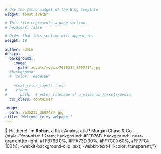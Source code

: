 ```yaml
---
# Use the Intro widget of the Blog template
widget: about.avatar

# This file represents a page section.
# headless: false

# Order that this section will appear in.
weight: 10

author: admin
design:
  background:
    image: 
      path: assets/media/7636213_3607424.jpg
  #background:
  #  color: '#e6e7e8'
    
    #text_color_light: true
#    video:
#      path:  # enter filename of a video in /assets/media
  css_class: container

image: 
  path: 7636213_3607424.jpg
title: "Welcome to my webpage!"
---
```


👋 Hi, there! I'm **Rohan**, a Risk Analyst at JP Morgan Chase & Co.
{style="font-size: 1.2rem; background: #FFB76B; background: linear-gradient(to right, #FFB76B 0%, #FFA73D 30%, #FF7C00 60%, #FF7F04 100%); -webkit-background-clip: text; -webkit-text-fill-color: transparent;"}


